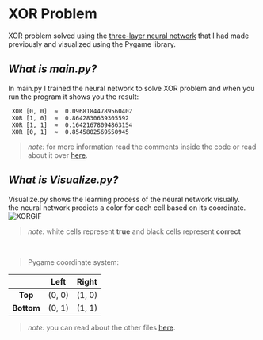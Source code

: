 # XOR Problem
XOR problem solved using the [three-layer neural network](https://github.com/aryahassibi/Three-layer-Neural-Network-Using-Matrix#three-layer-neural-network--using-matrix-) that I had made previously
and visualized using the Pygame library.

## *What is main.py?*
In main.py I trained the neural network to solve XOR problem and when you run the program it shows you the result:

     XOR [0, 0]  ≈  0.09681844789560402
     XOR [1, 0]  ≈  0.8642830639305592
     XOR [1, 1]  ≈  0.16421678094863154
     XOR [0, 1]  ≈  0.8545802569550945
     
     
> *note:* for more information read the comments inside the code or read about it over [here](https://github.com/aryahassibi/Three-layer-Neural-Network-Using-Matrix#three-layer-neural-network--using-matrix-).

## *What is Visualize.py?*
Visualize.py shows the learning process of the neural network visually. <br>
the neural network predicts a color for each cell based on its coordinate.
![XORGIF](https://user-images.githubusercontent.com/31355913/87221857-8d2f2d00-c384-11ea-9f45-1be7fbeb804c.gif)

> *note:* white cells represent **true** and black cells represent **correct**
<br>

> Pygame coordinate system:<br>

  |   |Left|Right|
  |:---:|:---:|:---:|
  |**Top**|(0, 0)|(1, 0)|
  |**Bottom**|(0, 1)|(1, 1)|




> *note:* you can read about the other files [here](https://github.com/aryahassibi/Three-layer-Neural-Network-Using-Matrix#three-layer-neural-network--using-matrix-).
